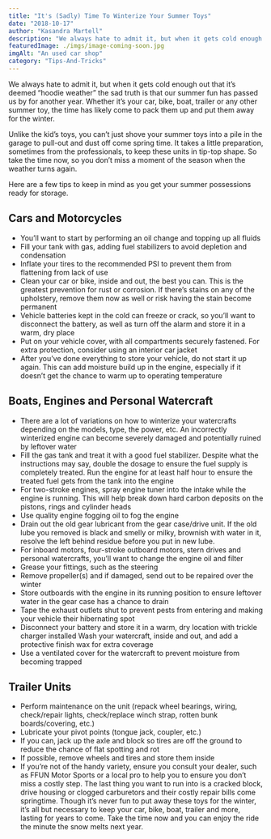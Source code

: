 ```yaml
---
title: "It's (Sadly) Time To Winterize Your Summer Toys"
date: "2018-10-17"
author: "Kasandra Martell"
description: "We always hate to admit it, but when it gets cold enough out that it’s deemed “hoodie weather” the sad truth is that our summer fun has passed us by for another year."
featuredImage: ./imgs/image-coming-soon.jpg
imgAlt: "An used car shop"
category: "Tips-And-Tricks"
---
```


We always hate to admit it, but when it gets cold enough out that it’s deemed “hoodie weather” the sad truth is that our summer fun has passed us by for another year. Whether it’s your car, bike, boat, trailer or any other summer toy, the time has likely come to pack them up and put them away for the winter.

Unlike the kid’s toys, you can’t just shove your summer toys into a pile in the garage to pull-out and dust off come spring time. It takes a little preparation, sometimes from the professionals, to keep these units in tip-top shape. So take the time now, so you don’t miss a moment of the season when the weather turns again.

Here are a few tips to keep in mind as you get your summer possessions ready for storage.

## Cars and Motorcycles

- You’ll want to start by performing an oil change and topping up all fluids
- Fill your tank with gas, adding fuel stabilizers to avoid depletion and condensation
- Inflate your tires to the recommended PSI to prevent them from flattening from lack of use
- Clean your car or bike, inside and out, the best you can. This is the greatest prevention for rust or corrosion. If there’s stains on any of the upholstery, remove them now as well or risk having the stain become permanent
- Vehicle batteries kept in the cold can freeze or crack, so you’ll want to disconnect the battery, as well as turn off the alarm and store it in a warm, dry place
- Put on your vehicle cover, with all compartments securely fastened. For extra protection, consider using an interior car jacket
- After you’ve done everything to store your vehicle, do not start it up again. This can add moisture build up in the engine, especially if it doesn’t get the chance to warm up to operating temperature

## Boats, Engines and Personal Watercraft

- There are a lot of variations on how to winterize your watercrafts depending on the models, type, the power, etc. An incorrectly winterized engine can become severely damaged and potentially ruined by leftover water
- Fill the gas tank and treat it with a good fuel stabilizer. Despite what the instructions may say, double the dosage to ensure the fuel supply is completely treated. Run the engine for at least half hour to ensure the treated fuel gets from the tank into the engine
- For two-stroke engines, spray engine tuner into the intake while the engine is running. This will help break down hard carbon deposits on the pistons, rings and cylinder heads
- Use quality engine fogging oil to fog the engine
- Drain out the old gear lubricant from the gear case/drive unit. If the old lube you removed is black and smelly or milky, brownish with water in it, resolve the left behind residue before you put in new lube.
- For inboard motors, four-stroke outboard motors, stern drives and personal watercrafts, you’ll want to change the engine oil and filter
- Grease your fittings, such as the steering
- Remove propeller(s) and if damaged, send out to be repaired over the winter
- Store outboards with the engine in its running position to ensure leftover water in the gear case has a chance to drain
- Tape the exhaust outlets shut to prevent pests from entering and making your vehicle their hibernating spot
- Disconnect your battery and store it in a warm, dry location with trickle charger installed
  Wash your watercraft, inside and out, and add a protective finish wax for extra coverage
- Use a ventilated cover for the watercraft to prevent moisture from becoming trapped

## Trailer Units

- Perform maintenance on the unit (repack wheel bearings, wiring, check/repair lights, check/replace winch strap, rotten bunk boards/covering, etc.)
- Lubricate your pivot points (tongue jack, coupler, etc.)
- If you can, jack up the axle and block so tires are off the ground to reduce the chance of flat spotting and rot
- If possible, remove wheels and tires and store them inside
- If you’re not of the handy variety, ensure you consult your dealer, such as FFUN Motor Sports or a local pro to help you to ensure you don’t miss a costly step. The last thing you want to run into is a cracked block, drive housing or clogged carburetors and their costly repair bills come springtime. Though it’s never fun to put away these toys for the winter, it’s all but necessary to keep your car, bike, boat, trailer and more, lasting for years to come. Take the time now and you can enjoy the ride the minute the snow melts next year.
